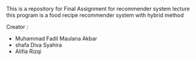 This is a repository for Final Assignment for recommender system lecture <br>
this program is a food recipe recommender system with hybrid method

Creator :
- Muhammad Fadil Maulana Akbar
- shafa Diva Syahira
- Alifia Rizqi
